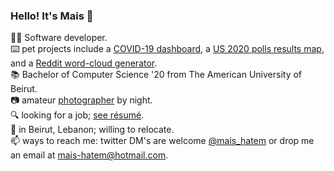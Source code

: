 ### Hello! It's Mais 👋
:woman_technologist: Software developer. <br>
:keyboard: pet projects include a [COVID-19 dashboard](https://itsmais.github.io/arab-covid-19-stats/), a [US 2020 polls results map](https://itsmais.github.io/us-presidential-elections-map/), and a [Reddit word-cloud generator](https://www.anychart.com/blog/2020/11/25/reddit-data-word-cloud-visualization/). <br>
📚 Bachelor of Computer Science '20 from The American University of Beirut. <br>
:camera: amateur [photographer](https://500px.com/maishatem) by night.  <br>
🔍 looking for a job; [see résumé](https://itsmais.github.io/resume.html). <br>
📍 in Beirut, Lebanon; willing to relocate. <br>
📫 ways to reach me: twitter DM's are welcome [@mais_hatem](https://twitter.com/mais_hatem) or drop me an email at mais-hatem@hotmail.com.  <br>
<!--
**itsmais/itsmais** is a ✨ _special_ ✨ repository because its `README.md` (this file) appears on your GitHub profile.

Here are some ideas to get you started:

- 🔭 I’m currently working on ...
- 🌱 I’m currently learning ...
- 👯 I’m looking to collaborate on ...
- 🤔 I’m looking for help with ...
- 💬 Ask me about ...
- 📫 How to reach me: ...
- 😄 Pronouns: ...
- ⚡ Fun fact: ...
-->
